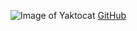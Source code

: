 ![Image of Yaktocat](https://octodex.github.com/images/yaktocat.png) 
[GitHub](https://github.com/Reshma-Sara-Thomas/markdown-portfolio)
